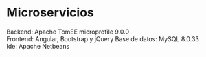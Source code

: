 # Microservicios

Backend: Apache TomEE microprofile 9.0.0   
Frontend: Angular, Bootstrap y jQuery
Base de datos: MySQL 8.0.33  
Ide: Apache Netbeans  


